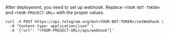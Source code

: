 After deployemnt, you need to set up webhook. Replace `<YOUR-BOT-TOKEN>` and `<YOUR-PROJECT-URL>` with the proper values.

```
curl -X POST https://api.telegram.org/bot<YOUR-BOT-TOKEN>/setWebhook \
  -H "Content-type: application/json" \
  -d '{"url": "<YOUR-PROJECT-URL>/api/webhook"}'
```

